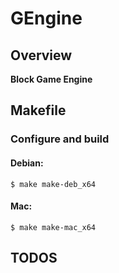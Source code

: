 # GEngine


## Overview

**Block Game Engine**



## Makefile

### Configure and build

#### Debian:
  `$ make make-deb_x64`
#### Mac:
  `$ make make-mac_x64`

## TODOS
